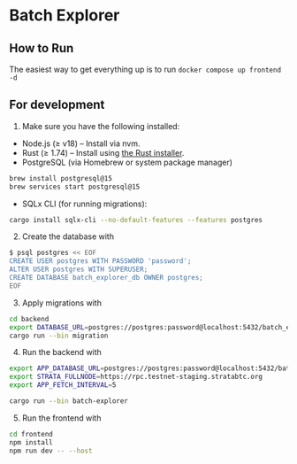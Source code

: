 # Batch Explorer

## How to Run

The easiest way to get everything up is to run
`docker compose up frontend -d`

## For development

1. Make sure you have the following installed:

* Node.js (≥ v18) – Install via nvm.
* Rust (≥ 1.74) – Install using [the Rust installer](https://rustup.rs).
* PostgreSQL (via Homebrew or system package manager)

```sh
brew install postgresql@15
brew services start postgresql@15
```

* SQLx CLI (for running migrations):

```sh
cargo install sqlx-cli --no-default-features --features postgres
```

2. Create the database with

```sh
$ psql postgres << EOF
CREATE USER postgres WITH PASSWORD 'password';
ALTER USER postgres WITH SUPERUSER;
CREATE DATABASE batch_explorer_db OWNER postgres;
EOF
```

3. Apply migrations with

```sh
cd backend
export DATABASE_URL=postgres://postgres:password@localhost:5432/batch_explorer_db
cargo run --bin migration
```

4. Run the backend with

```sh
export APP_DATABASE_URL=postgres://postgres:password@localhost:5432/batch_explorer_db
export STRATA_FULLNODE=https://rpc.testnet-staging.stratabtc.org
export APP_FETCH_INTERVAL=5

cargo run --bin batch-explorer
```

5. Run the frontend with

```sh
cd frontend
npm install
npm run dev -- --host
```
